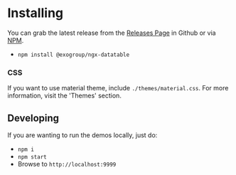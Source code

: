 # Installing

You can grab the latest release from the [Releases Page](https://github.com/swimlane/ngx-datatable/releases)
in Github or via [NPM](https://www.npmjs.com/package/@exogroup/ngx-datatable).

- `npm install @exogroup/ngx-datatable`

### CSS

If you want to use material theme, include `./themes/material.css`. For more information, visit the 'Themes' section.

## Developing

If you are wanting to run the demos locally, just do:

- `npm i`
- `npm start`
- Browse to `http://localhost:9999`
